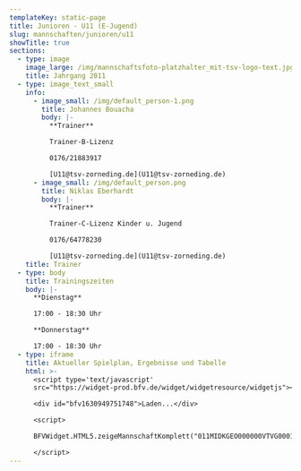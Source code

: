 ```yaml
---
templateKey: static-page
title: Junioren - U11 (E-Jugend)
slug: mannschaften/junioren/u11
showTitle: true
sections:
  - type: image
    image_large: /img/mannschaftsfoto-platzhalter_mit-tsv-logo-text.jpg
    title: Jahrgang 2011
  - type: image_text_small
    info:
      - image_small: /img/default_person-1.png
        title: Johannes Bouacha
        body: |-
          **Trainer**

          Trainer-B-Lizenz

          0176/21883917

          [U11@tsv-zorneding.de](U11@tsv-zorneding.de)
      - image_small: /img/default_person.png
        title: Niklas Eberhardt
        body: |-
          **Trainer**

          Trainer-C-Lizenz Kinder u. Jugend

          0176/64778230

          [U11@tsv-zorneding.de](U11@tsv-zorneding.de)
    title: Trainer
  - type: body
    title: Trainingszeiten
    body: |-
      **Dienstag**

      17:00 - 18:30 Uhr

      **Donnerstag**

      17:00 - 18:30 Uhr
  - type: iframe
    title: Aktueller Spielplan, Ergebnisse und Tabelle
    html: >-
      <script type='text/javascript'
      src="https://widget-prod.bfv.de/widget/widgetresource/widgetjs"></script>

      <div id="bfv1630949751748">Laden...</div>

      <script>

      BFVWidget.HTML5.zeigeMannschaftKomplett("011MIDKGEO000000VTVG0001VTR8C1K7", "bfv1630949751748", { height: "800", width: "350", selectedTab:BFVWidget.HTML5.mannschaftTabs.spiele, colorResults: "undefined" , colorNav: "undefined" , colorClubName : "undefined" , backgroundNav: "undefined"});

      </script>
---
```


